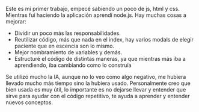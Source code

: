 Este es mi primer trabajo, empecé sabiendo un poco de js, html y css. Mientras fui haciendo la aplicación aprendí node.js.
Hay muchas cosas a mejorar:
- Dividir un poco más las responsabilidades.
- Reutilizar código, más que nada en el index, hay varios modals de elegir paciente que en escencia son lo mismo.
- Mejor nombramiento de variables y demás.
- Estructuré el código de distintas maneras, ya que mientras más iba a aprendiendo, iba cambiando como lo construía

Se utilizó mucho la IA, aunque no lo veo como algo negativo, me hubiera llevado mucho más tiempo sino la hubiera usado.
Personalmente creo que bien usada es muy útil, lo importante es no dejarse llevar y entender que sirve para ayudar con el código repetitivo, 
te ayuda a aprender y entender nuevos conceptos.
